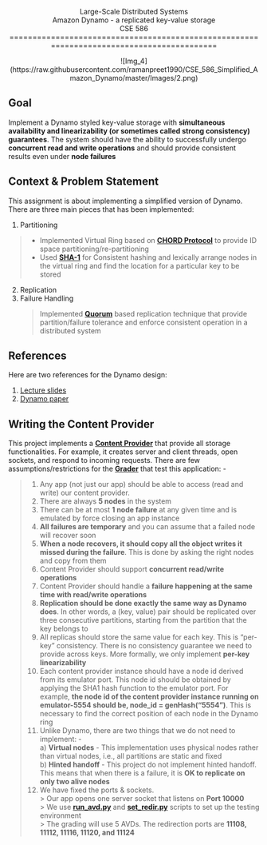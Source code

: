 <p align="center">Large-Scale Distributed Systems</br>Amazon Dynamo - a replicated key-value storage</br>CSE 586
==========================================================================================
<p align="center">![Img_4](https://raw.githubusercontent.com/ramanpreet1990/CSE_586_Simplified_Amazon_Dynamo/master/Images/2.png)

Goal
------
Implement a Dynamo styled key-value storage with **simultaneous availability and linearizability (or sometimes called strong consistency) guarantees**. The system should have the ability to successfully undergo **concurrent read and write operations** and should provide consistent results even under **node failures**

Context & Problem Statement
-------------------------------------------
This assignment is about implementing a simplified version of Dynamo. There are three main pieces that has been implemented:

1. Partitioning 
> - Implemented Virtual Ring based on [**CHORD Protocol**](https://en.wikipedia.org/wiki/Chord_(peer-to-peer)) to provide ID space partitioning/re-partitioning
> - Used [**SHA-1**](https://en.wikipedia.org/wiki/SHA-1) for Consistent hashing and lexically arrange nodes in the virtual ring and find the location for a particular key to be stored

2. Replication
3. Failure Handling
	> Implemented [**Quorum**](https://en.wikipedia.org/wiki/Quorum_(distributed_computing)) based replication technique that provide partition/failure tolerance and enforce consistent operation in a distributed system


References
---------------
Here are two references for the Dynamo design:</br>
1. [Lecture slides](http://www.cse.buffalo.edu/~stevko/courses/cse486/spring16/lectures/26-dynamo.pdf)</br>
2. [Dynamo paper](http://www.allthingsdistributed.com/files/amazon-dynamo-sosp2007.pdf)


Writing the Content Provider
-----------------------------------------
This project implements a [**Content Provider**](https://developer.android.com/guide/topics/providers/content-providers.html) that provide all storage functionalities. For example, it creates server and client threads, open sockets, and respond to incoming requests. There are few assumptions/restrictions for the [**Grader**](https://github.com/ramanpreet1990/CSE_586_Simplified_Amazon_Dynamo/blob/master/simpledynamo-grading.osx) that test this application: -
>  1. Any app (not just our app) should be able to access (read and write) our content provider.
>  2. There are always **5 nodes** in the system
>  3. There can be at most **1 node failure** at any given time and is emulated by force closing an app instance
>  4.  **All failures are temporary** and you can assume that a failed node will recover soon
>  5.  **When a node recovers, it should copy all the object writes it missed during the failure**. This is done by asking the right nodes and copy from them
>  6. Content Provider should support **concurrent read/write operations**
>  7. Content Provider should handle a **failure happening at the same time with read/write operations**
>  8.  **Replication should be done exactly the same way as Dynamo does**. In other words, a (key, value) pair should be replicated over three consecutive partitions, starting from the partition that the key belongs to
>  9. All replicas should store the same value for each key. This is “per-key” consistency. There is no consistency guarantee we need to provide across keys. More formally, we only implement **per-key linearizability**
>  10. Each content provider instance should have a node id derived from its emulator port. This node id should be obtained by applying the SHA1 hash function to the emulator port. For example, **the node id of the content provider instance running on emulator-5554 should be, node_id = genHash(“5554”)**. This is necessary to find the correct position of each node in the Dynamo ring
>  11. Unlike Dynamo, there are two things that we do not need to implement: - </br>
>   a) **Virtual nodes** - This implementation uses physical nodes rather than virtual nodes, i.e., all partitions are static and fixed</br>
>   b) **Hinted handoff** - This project do not implement hinted handoff. This means that when there is a failure, it is **OK to replicate on only two alive nodes**
>  11. We have fixed the ports & sockets.</br>
	> Our app opens one server socket that listens on **Port 10000**</br>
	> We use [**run_avd.py**](https://github.com/ramanpreet1990/CSE_586_Simplified_Amazon_Dynamo/blob/master/Scripts/run_avd.py) and [**set_redir.py**](https://github.com/ramanpreet1990/CSE_586_Simplified_Amazon_Dynamo/blob/master/Scripts/set_redir.py) scripts to set up the testing environment </br>
	> The grading will use 5 AVDs. The redirection ports are **11108, 11112, 11116, 11120, and 11124**
